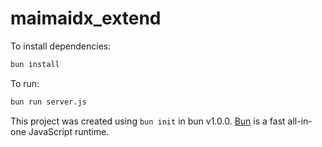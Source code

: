 # maimaidx_extend

To install dependencies:

```bash
bun install
```

To run:

```bash
bun run server.js
```

This project was created using `bun init` in bun v1.0.0. [Bun](https://bun.sh) is a fast all-in-one JavaScript runtime.
